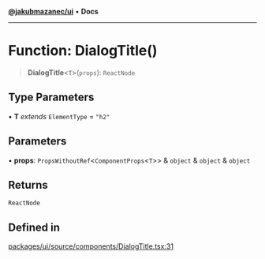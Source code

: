 [**@jakubmazanec/ui**](../README.md) • **Docs**

---

# Function: DialogTitle()

> **DialogTitle**\<`T`\>(`props`): `ReactNode`

## Type Parameters

• **T** _extends_ `ElementType` = `"h2"`

## Parameters

• **props**: `PropsWithoutRef`\<`ComponentProps`\<`T`\>\> & `object` & `object` & `object`

## Returns

`ReactNode`

## Defined in

[packages/ui/source/components/DialogTitle.tsx:31](https://github.com/jakubmazanec/tools/blob/05074a1dedd887672f015df129961cd35c75acfe/packages/ui/source/components/DialogTitle.tsx#L31)
